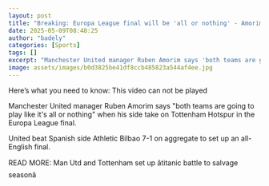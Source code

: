 ```yaml
---
layout: post
title: "Breaking: Europa League final will be 'all or nothing' - Amorim"
date: 2025-05-09T08:48:25
author: "badely"
categories: [Sports]
tags: []
excerpt: "Manchester United manager Ruben Amorim says 'both teams are going to play like it's all or nothing' when his side take on Tottenham in the Europa Leag"
image: assets/images/b0d3825be41df8ccb485823a544af4ee.jpg
---
```


Here’s what you need to know: This video can not be played

Manchester United manager Ruben Amorim says "both teams are going to play like it's all or nothing" when his side take on Tottenham Hotspur in the Europa League final.

United beat Spanish side Athletic Bilbao 7-1 on aggregate to set up an all-English final.

READ MORE: Man Utd and Tottenham set up âtitanic battle to salvage seasonâ

